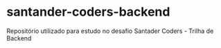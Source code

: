 # santander-coders-backend
Repositório utilizado para estudo no desafio Santader Coders - Trilha de Backend
